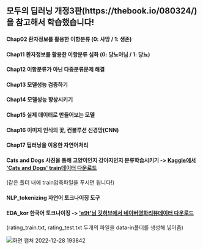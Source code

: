 <h2>모두의 딥러닝 개정3판(https://thebook.io/080324/) 을 참고해서 학습했습니다!</h2>

#### Chap02 환자정보를 활용한 이항분류 (0: 사망 / 1: 생존)

#### Chap11 환자정보를 활용한 이항분류 심화 (0: 당뇨아님 / 1: 당뇨)

#### Chap12 이항분류가 아닌 다중분류문제 해결

#### Chap13 모델성능 검증하기

#### Chap14 모델성능 향상시키기

#### Chap15 실제 데이터로 만들어보는 모델

#### Chap16 이미지 인식의 꽃, 컨볼루션 신경망(CNN)

#### Chap17 딥러닝을 이용한 자연어처리

#### Cats and Dogs 사진을 통해 고양이인지 강아지인지 분류학습시키기 -> [Kaggle에서 'Cats and Dogs' train데이터 다운로드](https://www.kaggle.com/competitions/dogs-vs-cats/data)
(같은 폴더 내에 train압축파일을 푸시면 됩니다!)

#### NLP_tokenizing 자연어 토크나이징 도구

#### EDA_kor 한국어 토크나이징 -> ['e9t'님 깃허브에서 네이버영화리뷰데이터 다운로드](https://github.com/e9t/nsmc)
(rating_train.txt, rating_test.txt 두개의 파일을 data-in폴더를 생성해 넣어줌)

![화면 캡처 2022-12-28 193842](https://user-images.githubusercontent.com/114986610/209799537-e2a94dd4-112d-411e-b25c-7a7b108ff2d3.png)


